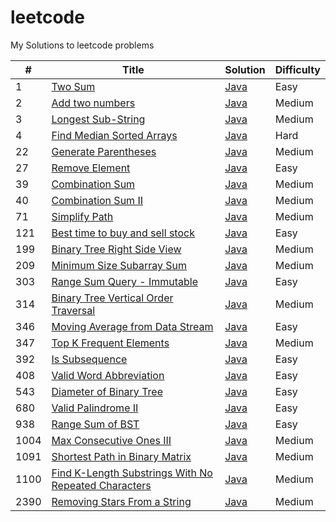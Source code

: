 # leetcode
My Solutions to leetcode problems

|#|Title|Solution|Difficulty|
|---|-----|--------|----------|
|1|[Two Sum](https://leetcode.com/problems/two-sum/)|[Java](./Array/TwoSum.java)|Easy|
|2|[Add two numbers](https://leetcode.com/problems/add-two-numbers/)|[Java](./LinkedList/AddTwoNumbers.java)|Medium|
|3|[Longest Sub-String](https://leetcode.com/problems/longest-substring-without-repeating-characters/)|[Java](./String/LongestSubString.java)|Medium|
|4|[Find Median Sorted Arrays](https://leetcode.com/problems/median-of-two-sorted-arrays)|[Java](./Array/FindMedianSortedArrays.java)|Hard|
|22|[Generate Parentheses](https://leetcode.com/problems/generate-parentheses)|[Java](./22.%20Generate%20Parentheses/Solution.java)|Medium|
|27|[Remove Element](https://leetcode.com/problems/remove-element)|[Java](./27.%20Remove%20Element/Solution.java)|Easy|
|39|[Combination Sum](https://leetcode.com/problems/combination-sum)|[Java](./39.%20Combination%20Sum/Solution.java)|Medium|
|40|[Combination Sum II](https://leetcode.com/problems/combination-sum-ii)|[Java](./40.%20Combination%20Sum%20II/Solution.java)|Medium|
|71|[Simplify Path](https://leetcode.com/problems/simplify-path/)|[Java](./71.%20Simplify%20Path/SimplifyPath.java)|Medium|
|121|[Best time to buy and sell stock](https://leetcode.com/problems/best-time-to-buy-and-sell-stock/)|[Java](./121.%20Best%20Time%20to%20Buy%20and%20Sell%20Stock/Solution.java)|Easy|
|199|[Binary Tree Right Side View](https://leetcode.com/problems/binary-tree-right-side-view/)|[Java](./199.%20Binary%20Tree%20Right%20Side%20View)|Medium|
|209|[Minimum Size Subarray Sum](https://leetcode.com/problems/minimum-size-subarray-sum/)|[Java](./209.%20Minimum%20Size%20Subarray%20Sum/Solution.java)|Medium|
|303|[Range Sum Query - Immutable](https://leetcode.com/problems/range-sum-query-immutable)|[Java](./303.%20Range%20Sum%20Query%20-%20Immutable/NumArray.java)|Easy|
|314|[Binary Tree Vertical Order Traversal](https://leetcode.com/problems/binary-tree-vertical-order-traversal/)|[Java](./314.%20Binary%20Tree%20Vertical%20Order%20Traversal/BinaryTreeVertical.java)|Medium|
|346|[Moving Average from Data Stream](https://leetcode.com/problems/moving-average-from-data-stream)|[Java](./346.%20Moving%20Average%20from%20Data%20Stream/MovingAverage.java)|Easy|
|347|[Top K Frequent Elements](https://leetcode.com/problems/top-k-frequent-elements)|[Java](./347.%20Top%20K%20Frequent%20Elements/Solution.java)|Medium|
|392|[Is Subsequence](https://leetcode.com/problems/is-subsequence/)|[Java](./392.%20Is%20Subsequence/Solution.java)|Easy|
|408|[Valid Word Abbreviation](https://leetcode.com/problems/valid-word-abbreviation)|[Java](./408.%20Valid%20Word%20Abbreviation/ValidAbbreviation.java)|Easy|
|543|[Diameter of Binary Tree](https://leetcode.com/problems/diameter-of-binary-tree)|[Java](./543.%20Diameter%20of%20Binary%20Tree/BinaryTreeDiameter.java)|Easy|
|680|[Valid Palindrome II](https://leetcode.com/problems/valid-palindrome-ii)|[Java](./680.%20Valid%20Palindrome%20II/Solution.java)|Easy|
|938|[Range Sum of BST](https://leetcode.com/problems/range-sum-of-bst)|[Java](./938.%20Range%20Sum%20of%20BST/Solution.java)|Easy|
|1004|[Max Consecutive Ones III](https://leetcode.com/problems/max-consecutive-ones-iii)|[Java](./1004.%20Max%20Consecutive%20Ones%20III/Solution.java)|Medium|
|1091|[Shortest Path in Binary Matrix](https://leetcode.com/problems/shortest-path-in-binary-matrix/)|[Java](./1091.%20Shortest%20Path%20in%20Binary%20Matrix/Solution.java)|Medium|
|1100|[Find K-Length Substrings With No Repeated Characters](https://leetcode.com/problems/find-k-length-substrings-with-no-repeated-characters)|[Java](./1100.%20Find%20K-Length%20Substrings%20With%20No%20Repeated%20Characters/Solution.java)|Medium|
|2390|[Removing Stars From a String](https://leetcode.com/problems/removing-stars-from-a-string/)|[Java](./2390.%20Removing%20Stars%20From%20a%20String/Solution.java)|Medium|
